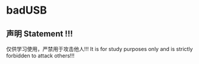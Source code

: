 # badUSB

## 声明 Statement !!!

仅供学习使用，严禁用于攻击他人!!!
It is for study purposes only and is strictly forbidden to attack others!!!